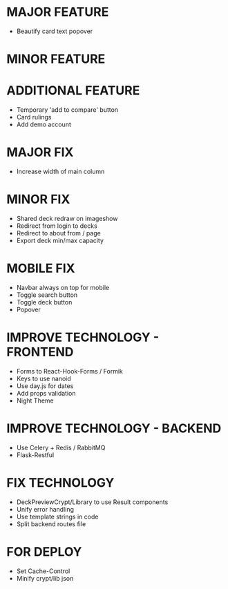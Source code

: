 # MAJOR FEATURE
* Beautify card text popover

# MINOR FEATURE

# ADDITIONAL FEATURE
* Temporary 'add to compare' button
* Card rulings
* Add demo account

# MAJOR FIX
* Increase width of main column

# MINOR FIX
* Shared deck redraw on imageshow
* Redirect from login to decks
* Redirect to about from / page
* Export deck min/max capacity

# MOBILE FIX
* Navbar always on top for mobile
* Toggle search button
* Toggle deck button
* Popover

# IMPROVE TECHNOLOGY - FRONTEND
* Forms to React-Hook-Forms / Formik
* Keys to use nanoid
* Use day.js for dates
* Add props validation
* Night Theme

# IMPROVE TECHNOLOGY - BACKEND
* Use Celery + Redis / RabbitMQ
* Flask-Restful

# FIX TECHNOLOGY
* DeckPreviewCrypt/Library to use Result components
* Unify error handling
* Use template strings in code
* Split backend routes file

# FOR DEPLOY
* Set Cache-Control
* Minify crypt/lib json
